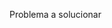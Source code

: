 Problema a solucionar 

<meta charset="UTF-8">
<script>
    document.write("5 por 1 es " + 5 * 1 + "<br>");
    document.write("5 por 2 es " + 5 * 2 + "<br>");
    document.write("5 por 3 es " + 5 * 3 + "<br>");
    document.write("5 por 4 es " + 5 * 4 + "<br>");
    document.write("5 por 5 es " + 5 * 5 + "<br>");
    document.write("5 por 6 es " + 5 * 6 + "<br>");
    document.write("5 por 7 es " + 5 * 7 + "<br>");
    document.write("5 por 8 es " + 5 * 8 + "<br>");
    document.write("5 por 9 es " + 5 * 9 + "<br>");
    document.write("5 por 10 es " + 5 * 10 + "<br>");
</script>


